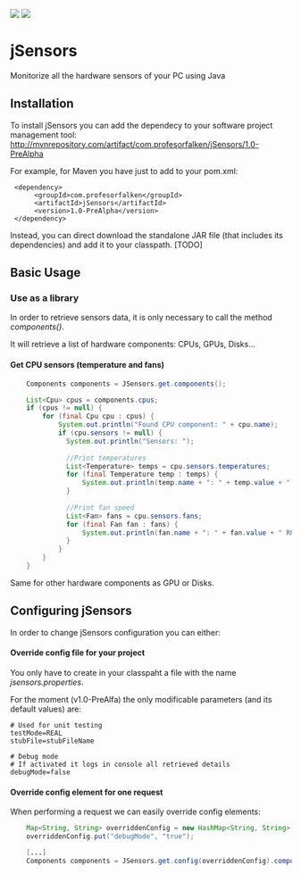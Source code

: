 ![](https://img.shields.io/maven-central/v/org.jhardware/jSensors.svg)
![](https://img.shields.io/github/license/profesorfalken/jSensors.svg)

# jSensors
Monitorize all the hardware sensors of your PC using Java

## Installation ##

To install jSensors you can add the dependecy to your software project management tool: http://mvnrepository.com/artifact/com.profesorfalken/jSensors/1.0-PreAlpha

For example, for Maven you have just to add to your pom.xml: 

     <dependency>
          <groupId>com.profesorfalken</groupId>
          <artifactId>jSensors</artifactId>
          <version>1.0-PreAlpha</version>
     </dependency>


Instead, you can direct download the standalone JAR file (that includes its dependencies) and add it to your classpath. 
[TODO]

## Basic Usage ##

### Use as a library ###

In order to retrieve sensors data, it is only necessary to call the method _components()_.

It will retrieve a list of hardware components: CPUs, GPUs, Disks...

#### Get CPU sensors (temperature and fans) ####
```java
    Components components = JSensors.get.components();

    List<Cpu> cpus = components.cpus;
    if (cpus != null) {
        for (final Cpu cpu : cpus) {
            System.out.println("Found CPU component: " + cpu.name);
            if (cpu.sensors != null) {
              System.out.println("Sensors: ");
  
              //Print temperatures
              List<Temperature> temps = cpu.sensors.temperatures;
              for (final Temperature temp : temps) {
                  System.out.println(temp.name + ": " + temp.value + " C");
              }
  
              //Print fan speed
              List<Fan> fans = cpu.sensors.fans;
              for (final Fan fan : fans) {
                  System.out.println(fan.name + ": " + fan.value + " RPM");
              }
            }
        }
    }
```

Same for other hardware components as GPU or Disks.

## Configuring jSensors ##

In order to change jSensors configuration you can either:

#### Override config file for your project ####

You only have to create in your classpaht a file with the name _jsensors.properties_.

For the moment (v1.0-PreAlfa) the only modificable parameters (and its default values) are: 

    # Used for unit testing 
    testMode=REAL
    stubFile=stubFileName

    # Debug mode
    # If activated it logs in console all retrieved details
    debugMode=false
    
  #### Override config element for one request ####
  
  When performing a request we can easily override config elements: 
  
  ```java
      Map<String, String> overriddenConfig = new HashMap<String, String>();
      overriddenConfig.put("debugMode", "true");
  
      [...]
      Components components = JSensors.get.config(overriddenConfig).components();
  ```
